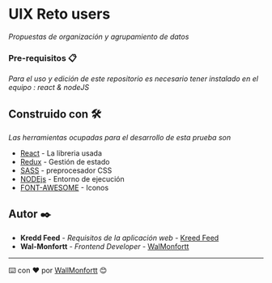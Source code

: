 # UIX Reto users

_Propuestas de organización y agrupamiento de datos_

### Pre-requisitos 📋

_Para el uso y edición de este repositorio es necesario tener instalado en el equipo : react & nodeJS_

## Construido con 🛠️

_Las herramientas ocupadas para el desarrollo de esta prueba son_

* [React](https://reactjs.org//) - La libreria usada
* [Redux](https://redux.js.org/) - Gestión de estado
* [SASS](https://sass-lang.com/) - preprocesador CSS 
* [NODEjs](https://nodejs.org/en/about/) - Entorno de ejecución
* [FONT-AWESOME](https://fontawesome.com/) - Iconos


## Autor ✒️

* **Kredd Feed** - *Requisitos de la aplicación web* - [Kreed Feed](https://kredfeed.com/)
* **Wal-Monfortt** - *Frontend Developer* - [WalMonfortt](https://wal-monfortt.netlify.app/)

---
⌨️ con ❤️ por [WallMonfortt](https://github.com/WallMonfortt) 😊